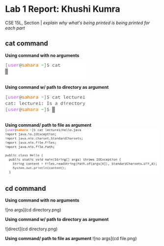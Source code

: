 # Lab 1 Report: Khushi Kumra 
CSE 15L, Section | *explain why what's being printed is being printed for each part*
## cat command
**Using command with no arguments**


![no args](catnoargs.png)

**Using command w/ path to directory as argument**


![direct](cddirectory.png)

**Using command/ path to file as argument**
![no args](cdnoargs.png)

## cd command
**Using command with no arguments**


![no args](cd directory.png)

**Using command w/ path to directory as argument**


![direct](cd directory.png)

**Using command/ path to file as argument**
![no args](cd file.png)
